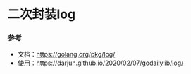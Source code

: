 # 二次封装log

### 参考
- 文档：https://golang.org/pkg/log/
- 使用：https://darjun.github.io/2020/02/07/godailylib/log/